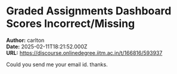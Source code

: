 # Graded Assignments Dashboard Scores Incorrect/Missing

**Author:** carlton  
**Date:** 2025-02-11T18:21:52.000Z  
**URL:** https://discourse.onlinedegree.iitm.ac.in/t/166816/593937

Could you send me your email id. thanks.
